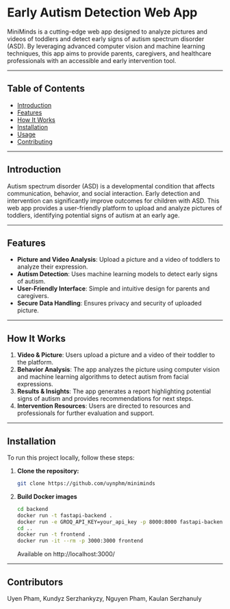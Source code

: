 # Early Autism Detection Web App

MiniMinds is a cutting-edge web app designed to analyze pictures and videos of toddlers and detect early signs of autism spectrum disorder (ASD). By leveraging advanced computer vision and machine learning techniques, this app aims to provide parents, caregivers, and healthcare professionals with an accessible and early intervention tool.

---

## Table of Contents
- [Introduction](#introduction)
- [Features](#features)
- [How It Works](#how-it-works)
- [Installation](#installation)
- [Usage](#usage)
- [Contributing](#contributing)

---

## Introduction
Autism spectrum disorder (ASD) is a developmental condition that affects communication, behavior, and social interaction. Early detection and intervention can significantly improve outcomes for children with ASD. This web app provides a user-friendly platform to upload and analyze pictures of toddlers, identifying potential signs of autism at an early age.

---

## Features
- **Picture and Video Analysis**: Upload a picture and a video of toddlers to analyze their expression.
- **Autism Detection**: Uses machine learning models to detect early signs of autism.
- **User-Friendly Interface**: Simple and intuitive design for parents and caregivers.
- **Secure Data Handling**: Ensures privacy and security of uploaded picture.

---

## How It Works
1. **Video & Picture**: Users upload a picture and a video of their toddler to the platform.
2. **Behavior Analysis**: The app analyzes the picture using computer vision and machine learning algorithms to detect autism from facial expressions.
3. **Results & Insights**: The app generates a report highlighting potential signs of autism and provides recommendations for next steps.
4. **Intervention Resources**: Users are directed to resources and professionals for further evaluation and support.

---

## Installation
To run this project locally, follow these steps:

1. **Clone the repository:**
   ```bash
   git clone https://github.com/uynphm/miniminds
   ```

2. **Build Docker images**
   ```bash
   cd backend
   docker run -t fastapi-backend .
   docker run -e GROQ_API_KEY=your_api_key -p 8000:8000 fastapi-backend
   cd ..
   docker run -t frontend .
   docker run -it --rm -p 3000:3000 frontend 
   ```
   Available on http://localhost:3000/
---


## Contributors
Uyen Pham, Kundyz Serzhankyzy, Nguyen Pham, Kaulan Serzhanuly
